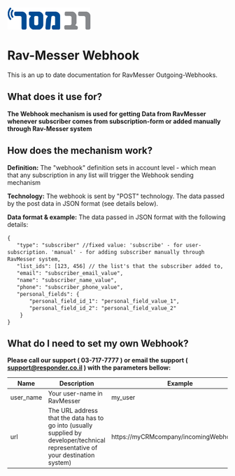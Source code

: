 
![RavMesser](https://raw.githubusercontent.com/responder/webhook/master/ravmesser_logo.png)
# Rav-Messer Webhook

This is an up to date documentation for RavMesser Outgoing-Webhooks.



## What does it use for? ##

**The Webhook mechanism is used for getting Data from RavMesser whenever subscriber comes from subscription-form or added manually through Rav-Messer system**


## How does the mechanism work? ##

**Definition:** The "webhook" definition sets in account level - which mean that any subscription in any list will trigger the Webhook sending mechanism

**Technology:** The webhook is sent by "POST" technology. The data passed by the post data in JSON format (see details below).

**Data format & example:** The data passed in JSON format with the following details:


    {
       "type": "subscriber" //fixed value: 'subscribe' - for user-subscription. 'manual' - for adding subscriber manually through RavMesser system,
       "list_ids": [123, 456] // the list's that the subscriber added to,
       "email": "subscriber_email_value",
       "name": "subscriber_name_value",
       "phone": "subscriber_phone_value",
       "personal_fields": {
           "personal_field_id_1": "personal_field_value_1",
           "personal_field_id_2": "personal_field_value_2"
        }
    }


## What do I need to set my own Webhook? ##

**Please call our support ( 03-717-7777 ) or email the support ( support@responder.co.il ) with the parameters bellow:**

  | Name     | Description | Example     |
  | ---------|-------------|-------------|
  | user_name | Your user-name in RavMesser | my_user |
  | url  | The URL address that the data has to go into (usually supplied by developer/technical representative of your destination system)  | https://myCRMcompany/incomingWebhooksUrl |

